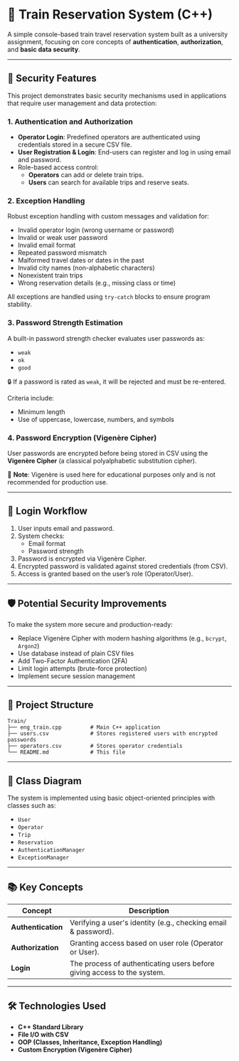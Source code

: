 # 🚆 Train Reservation System (C++)

A simple console-based train travel reservation system built as a university assignment, focusing on core concepts of **authentication**, **authorization**, and **basic data security**.

---

## 🔐 Security Features

This project demonstrates basic security mechanisms used in applications that require user management and data protection:

### 1. Authentication and Authorization
- **Operator Login**: Predefined operators are authenticated using credentials stored in a secure CSV file.
- **User Registration & Login**: End-users can register and log in using email and password.
- Role-based access control:
  - **Operators** can add or delete train trips.
  - **Users** can search for available trips and reserve seats.

### 2. Exception Handling
Robust exception handling with custom messages and validation for:
- Invalid operator login (wrong username or password)
- Invalid or weak user password
- Invalid email format
- Repeated password mismatch
- Malformed travel dates or dates in the past
- Invalid city names (non-alphabetic characters)
- Nonexistent train trips
- Wrong reservation details (e.g., missing class or time)

All exceptions are handled using `try-catch` blocks to ensure program stability.

### 3. Password Strength Estimation
A built-in password strength checker evaluates user passwords as:
- `weak`
- `ok`
- `good`

🔒 If a password is rated as `weak`, it will be rejected and must be re-entered.

Criteria include:
- Minimum length
- Use of uppercase, lowercase, numbers, and symbols

### 4. Password Encryption (Vigenère Cipher)
User passwords are encrypted before being stored in CSV using the **Vigenère Cipher** (a classical polyalphabetic substitution cipher).

🛑 **Note**: Vigenère is used here for educational purposes only and is not recommended for production use.

---

## 🧾 Login Workflow

1. User inputs email and password.
2. System checks:
   - Email format
   - Password strength
3. Password is encrypted via Vigenère Cipher.
4. Encrypted password is validated against stored credentials (from CSV).
5. Access is granted based on the user’s role (Operator/User).

---

## 🛡️ Potential Security Improvements

To make the system more secure and production-ready:
- Replace Vigenère Cipher with modern hashing algorithms (e.g., `bcrypt`, `Argon2`)
- Use database instead of plain CSV files
- Add Two-Factor Authentication (2FA)
- Limit login attempts (brute-force protection)
- Implement secure session management

---

## 📁 Project Structure

```
Train/
├── eng_train.cpp         # Main C++ application
├── users.csv             # Stores registered users with encrypted passwords
├── operators.csv         # Stores operator credentials
└── README.md             # This file
```

---

## 🧩 Class Diagram

The system is implemented using basic object-oriented principles with classes such as:
- `User`
- `Operator`
- `Trip`
- `Reservation`
- `AuthenticationManager`
- `ExceptionManager`

---

## 📚 Key Concepts

| Concept        | Description |
|----------------|-------------|
| **Authentication** | Verifying a user's identity (e.g., checking email & password). |
| **Authorization**  | Granting access based on user role (Operator or User). |
| **Login**          | The process of authenticating users before giving access to the system. |

---

## 🛠 Technologies Used

- **C++ Standard Library**
- **File I/O with CSV**
- **OOP (Classes, Inheritance, Exception Handling)**
- **Custom Encryption (Vigenère Cipher)**
